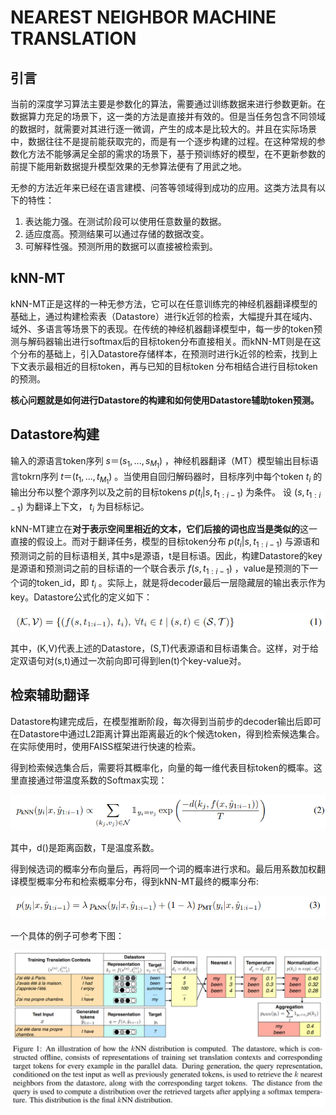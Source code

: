 # NEAREST NEIGHBOR MACHINE TRANSLATION

## 引言
当前的深度学习算法主要是参数化的算法，需要通过训练数据来进行参数更新。在数据算力充足的场景下，这一类的方法是直接并有效的。但是当任务包含不同领域的数据时，就需要对其进行逐一微调，产生的成本是比较大的。并且在实际场景中，数据往往不是提前能获取完的，而是有一个逐步构建的过程。在这种常规的参数化方法不能够满足全部的需求的场景下，基于预训练好的模型，在不更新参数的前提下能用新数据提升模型效果的无参算法便有了用武之地。

无参的方法近年来已经在语言建模、问答等领域得到成功的应用。这类方法具有以下的特性：
1. 表达能力强。在测试阶段可以使用任意数量的数据。
2. 适应度高。预测结果可以通过存储的数据改变。
3. 可解释性强。预测所用的数据可以直接被检索到。

## kNN-MT
kNN-MT正是这样的一种无参方法，它可以在任意训练完的神经机器翻译模型的基础上，通过构建检索表（Datastore）进行k近邻的检索，大幅提升其在域内、域外、多语言等场景下的表现。在传统的神经机器翻译模型中，每一步的token预测与解码器输出进行softmax后的目标token分布直接相关。而kNN-MT则是在这个分布的基础上，引入Datastore存储样本，在预测时进行k近邻的检索，找到上下文表示最相近的目标token，再与已知的目标token 分布相结合进行目标token的预测。

**核心问题就是如何进行Datastore的构建和如何使用Datastore辅助token预测。**

## Datastore构建
输入的源语言token序列
$s＝(s_{1},...,s_{M_{1}})$
，神经机器翻译（MT）模型输出目标语言tokrn序列
$t＝(t_{1},...,t_{M_{1}})$
。当使用自回归解码器时，目标序列中每个token
$t_{i}$
的输出分布以整个源序列以及之前的目标tokens 
$p(t_{i}|s, t_{1:i-1})$
为条件。
设
$(s,t_{1:i-1})$
为翻译上下文，
$t_{i}$
为目标标记。

kNN-MT建立在**对于表示空间里相近的文本，它们后接的词也应当是类似的**这一直接的假设上。而对于翻译任务，模型的目标token分布
$p(t_{i}|s, t_{1:i-1})$
与源语和预测词之前的目标语相关, 其中s是源语，t是目标语。因此，构建Datastore的key是源语和预测词之前的目标语的一个联合表示
$f(s, t_{1:i-1})$
，value是预测的下一个词的token_id，即
$t_{i}$
。实际上，就是将decoder最后一层隐藏层的输出表示作为key。Datastore公式化的定义如下：

![image](1.png)

其中，(K,V)代表上述的Datastore，(S,T)代表源语和目标语集合。这样，对于给定双语句对(s,t)通过一次前向即可得到len(t)个key-value对。

## 检索辅助翻译
Datastore构建完成后，在模型推断阶段，每次得到当前步的decoder输出后即可在Datastore中通过L2距离计算出距离最近的k个候选token，得到检索候选集合。在实际使用时，使用FAISS框架进行快速的检索。

得到检索候选集合后，需要将其概率化，向量的每一维代表目标token的概率。这里直接通过带温度系数的Softmax实现：

![image](2.png)

其中，d()是距离函数，T是温度系数。

得到候选词的概率分布向量后，再将同一个词的概率进行求和。最后用系数加权翻译模型概率分布和检索概率分布，得到kNN-MT最终的概率分布:

![image](3.png)

一个具体的例子可参考下图：

![image](4.png)

